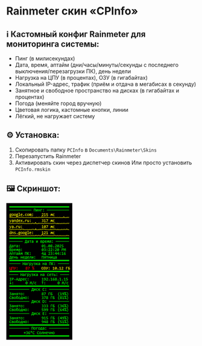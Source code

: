 # Rainmeter скин «CPInfo»
## ℹ️ Кастомный конфиг Rainmeter для мониторинга системы:
- Пинг (в милисекундах)
- Дата, время, аптайм (дни/часы/минуты/секунды с последнего выключения/перезагрузки ПК), день недели
- Нагрузка на ЦПУ (в процентах), ОЗУ (в гигабайтах)
- Локальный IP-адрес, трафик (приём и отдача в мегабисах в секунду)
- Занятное и свободное пространство на дисках (в гигабайтах и процентах)
- Погода (меняйте город вручную)
- Цветовая логика, кастомные кнопки, линии
- Лёгкий, не нагружает систему

## ⚙️ Установка:
1. Скопировать папку `PCInfo` в `Documents\Rainmeter\Skins`
2. Перезапустить Rainmeter
3. Активировать скин через диспетчер скинов
Или просто установить `PCInfo.rmskin`

## 🖼️ Скриншот:
![Preview](Preview.png)

